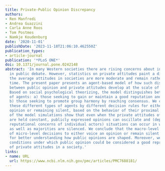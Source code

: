 ```yaml
---
title: Private-Public Opinion Discrepancy
authors:
- Ren Manfredi
- Andrea Guazzini
- Carla Anne Roos
- Tom Postmes
- Namkje Koudenburg
date: '2020-11-01'
publishDate: '2023-11-18T21:06:10.462550Z'
publication_types:
- article-journal
publication: '*PLoS ONE*'
doi: 10.1371/journal.pone.0242148
abstract: 'In many Western societies there are rising concerns about increasing polarization
  in public debate. However, statistics on private attitudes paint a different picture:
  the average attitudes in societies are more moderate and remain rather stable over
  time. The present paper presents an agent-based model of how such discrepancies
  between public opinion and private attitudes develop at the scale of micro-societies.
  Based on social psychological theorizing, the model distinguishes between two types
  of agents: a) those seeking to gain or maintain a good reputation and status, and
  b) those seeking to promote group harmony by reaching consensus. We characterized
  these different types of agents by different decision rules for either voicing their
  opinion or remaining silent, based on the behavior of their proximal network. Results
  of the model simulations show that even when the private attitudes of the agents
  are held constant, publicly expressed opinions can oscillate and (depending on the
  reputational concerns of individual actors) situations can occur in which minorities
  as well as majorities are silenced. We conclude that the macro-level consequences
  of micro-level decisions to either voice an opinion or remain silent provide a foundation
  for better understanding how public opinions are shaped. Moreover, we discuss the
  conditions under which public opinion could be considered a good representation
  of private attitudes in a society.'
links:
- name: URL
  url: https://www.ncbi.nlm.nih.gov/pmc/articles/PMC7688181/
---
```

